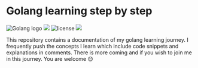 # Golang learning step by step
![Golang logo](https://upload.wikimedia.org/wikipedia/commons/thumb/0/05/Go_Logo_Blue.svg/322px-Go_Logo_Blue.svg.png)
![](https://img.shields.io/badge/Go-1.18-blue.svg)
![license](https://img.shields.io/badge/license-MIT-blue.svg) 
![](https://img.shields.io/badge/Go-Learning-blue.svg)

This repository contains a documentation of my golang learning journey. I frequently push the concepts I learn which include code snippets and explanations in comments. There is more coming and if you wish to join me in this journey. You are welcome 😊
